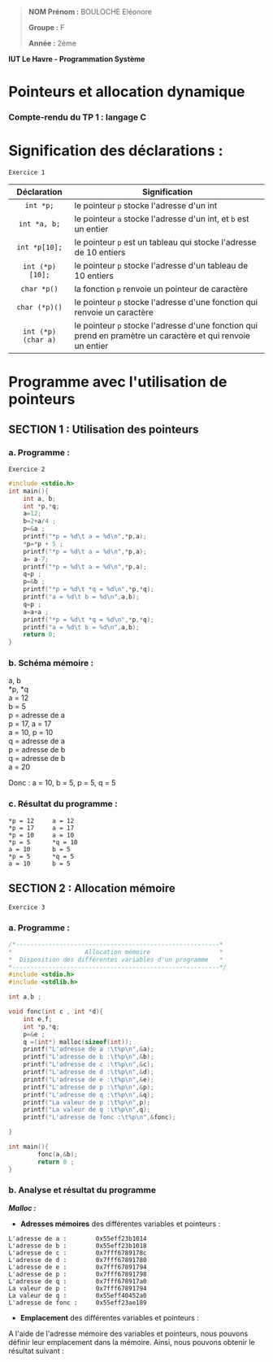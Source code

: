 > **NOM Prénom :** BOULOCHE Eléonore
>
> **Groupe :** F
>
> **Année :** 2ème

**IUT Le Havre - Programmation Système**

# **Pointeurs et allocation dynamique**
### Compte-rendu du TP 1 : langage C

# Signification des déclarations :

`Exercice 1`

|    Déclaration   |   Signification   |
|        :-:       |       ---         |
|     `int *p;`     | le pointeur `p` stocke l'adresse d'un int                                |
|   `int *a, b;`    | le pointeur `a` stocke l'adresse d'un int, et `b` est un entier          |
|   `int *p[10];`   | le pointeur `p` est un tableau qui stocke l'adresse de 10 entiers        |
|  `int (*p)[10];`  | le pointeur `p` stocke l'adresse d'un tableau de 10 entiers              |
|    `char *p()`    | la fonction `p` renvoie un pointeur de caractère                         |
|   `char (*p)()`   | le pointeur `p` stocke l'adresse d'une fonction qui renvoie un caractère |
| `int (*p)(char a)`| le pointeur `p` stocke l'adresse d'une fonction qui prend en pramètre un caractère et qui renvoie un entier |


# Programme avec l'utilisation de pointeurs

## **SECTION 1 : Utilisation des pointeurs**
### **a. Programme :**

`Exercice 2`

```c
#include <stdio.h>
int main(){
	int a, b;
	int *p,*q;
	a=12;
	b=2+a/4 ;
	p=&a ;
	printf("*p = %d\t a = %d\n",*p,a);
	*p=*p + 5 ;
	printf("*p = %d\t a = %d\n",*p,a);
	a= a-7;
	printf("*p = %d\t a = %d\n",*p,a);
	q=p ;
	p=&b ;
	printf("*p = %d\t *q = %d\n",*p,*q);
	printf("a = %d\t b = %d\n",a,b);
	q=p ;
	a=a+a ;
	printf("*p = %d\t *q = %d\n",*p,*q);
	printf("a = %d\t b = %d\n",a,b);
	return 0;
}
```

### **b. Schéma mémoire :**
a, b  
*p, *q  
a = 12  
b = 5  
p = adresse de a  
p = 17, a = 17  
a = 10, p = 10  
q = adresse de a  
p = adresse de b  
q = adresse de b  
a = 20  

Donc : a = 10, b = 5, p = 5, q = 5

### **c. Résultat du programme :**
```text
*p = 12		a = 12
*p = 17		a = 17
*p = 10		a = 10
*p = 5		*q = 10
a = 10		b = 5
*p = 5		*q = 5
a = 10		b = 5
```

## **SECTION 2 : Allocation mémoire**

`Exercice 3`

### **a. Programme :**
```c
/*--------------------------------------------------------*
*                    Allocation mémoire                   *
*  Disposition des différentes variables d'un programme   *
*---------------------------------------------------------*/
#include <stdio.h>
#include <stdlib.h>

int a,b ;

void fonc(int c , int *d){
	int e,f;
	int *p,*q;
	p=&e ;
	q =(int*) malloc(sizeof(int));
	printf("L'adresse de a :\t%p\n",&a);
	printf("L'adresse de b :\t%p\n",&b);
	printf("L'adresse de c :\t%p\n",&c);
	printf("L'adresse de d :\t%p\n",&d);
	printf("L'adresse de e :\t%p\n",&e);
	printf("L'adresse de p :\t%p\n",&p);
	printf("L'adresse de q :\t%p\n",&q);
	printf("La valeur de p :\t%p\n",p);
	printf("La valeur de q :\t%p\n",q);
	printf("L'adresse de fonc :\t%p\n",&fonc);

}

int main(){
		fonc(a,&b);
		return 0 ;
}
```

### **b. Analyse et résultat du programme**
***Malloc :*** 

- **Adresses mémoires** des différentes variables et pointeurs :  
```text
L'adresse de a :        0x55eff23b1014
L'adresse de b :        0x55eff23b1018
L'adresse de c :        0x7fff6789178c
L'adresse de d :        0x7fff67891780
L'adresse de e :        0x7fff67891794
L'adresse de p :        0x7fff67891798
L'adresse de q :        0x7fff678917a0
La valeur de p :        0x7fff67891794
La valeur de q :        0x55eff40452a0
L'adresse de fonc :     0x55eff23ae189
```

- **Emplacement** des différentes variables et pointeurs :  

A l'aide de l'adresse mémoire des variables et pointeurs, nous pouvons définir leur emplacement dans la mémoire.
Ainsi, nous pouvons obtenir le résultat suivant : 

